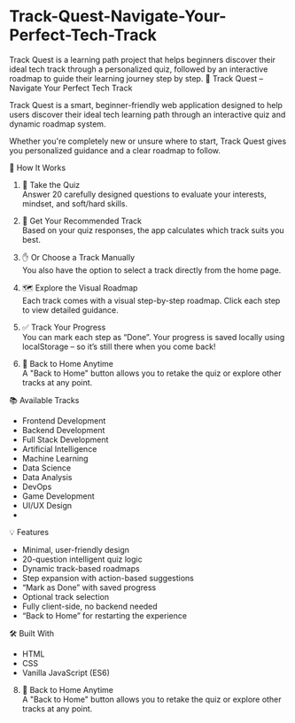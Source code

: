 # Track-Quest-Navigate-Your-Perfect-Tech-Track
Track Quest is a learning path project that helps beginners discover their ideal tech track through a personalized quiz, followed by an interactive roadmap to guide their learning journey step by step.
🚀 Track Quest – Navigate Your Perfect Tech Track

Track Quest is a smart, beginner-friendly web application designed to help users discover their ideal tech learning path through an interactive quiz and dynamic roadmap system.

Whether you're completely new or unsure where to start, Track Quest gives you personalized guidance and a clear roadmap to follow.

🧩 How It Works

1. 🎯 Take the Quiz  
   Answer 20 carefully designed questions to evaluate your interests, mindset, and soft/hard skills.

2. 🧠 Get Your Recommended Track  
   Based on your quiz responses, the app calculates which track suits you best.

3. ✋ Or Choose a Track Manually  
   You also have the option to select a track directly from the home page.

4. 🗺 Explore the Visual Roadmap  
   Each track comes with a visual step-by-step roadmap. Click each step to view detailed guidance.

5. ✅ Track Your Progress  
   You can mark each step as “Done”. Your progress is saved locally using localStorage – so it’s still there when you come back!

 6. 🔄 Back to Home Anytime  
   A "Back to Home" button allows you to retake the quiz or explore other tracks at any point.


📚 Available Tracks

- Frontend Development  
- Backend Development  
- Full Stack Development  
- Artificial Intelligence  
- Machine Learning  
- Data Science  
- Data Analysis  
- DevOps  
- Game Development  
- UI/UX Design
- 

💡 Features

- Minimal, user-friendly design  
- 20-question intelligent quiz logic  
- Dynamic track-based roadmaps  
- Step expansion with action-based suggestions  
- “Mark as Done” with saved progress  
- Optional track selection  
- Fully client-side, no backend needed  
- “Back to Home” for restarting the experience

🛠 Built With

- HTML  
- CSS  
- Vanilla JavaScript (ES6)
















8. 🔄 Back to Home Anytime  
   A "Back to Home" button allows you to retake the quiz or explore other tracks at any point.
